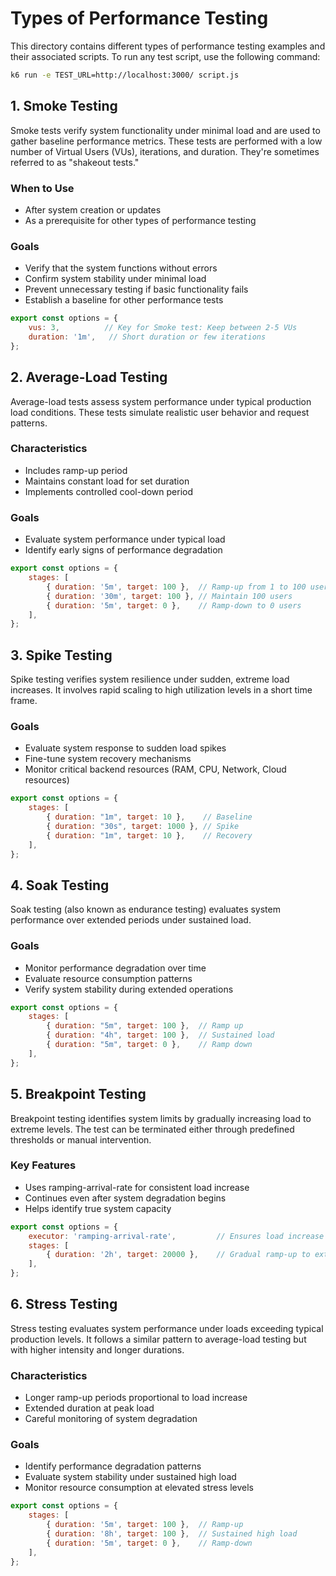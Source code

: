 # Types of Performance Testing

This directory contains different types of performance testing examples and their associated scripts. To run any test script, use the following command:

```bash
k6 run -e TEST_URL=http://localhost:3000/ script.js
```

## 1. Smoke Testing

Smoke tests verify system functionality under minimal load and are used to gather baseline performance metrics. These tests are performed with a low number of Virtual Users (VUs), iterations, and duration. They're sometimes referred to as "shakeout tests."

### When to Use
- After system creation or updates
- As a prerequisite for other types of performance testing

### Goals
- Verify that the system functions without errors
- Confirm system stability under minimal load
- Prevent unnecessary testing if basic functionality fails
- Establish a baseline for other performance tests

```javascript
export const options = {
    vus: 3,          // Key for Smoke test: Keep between 2-5 VUs
    duration: '1m',   // Short duration or few iterations
};
```

## 2. Average-Load Testing

Average-load tests assess system performance under typical production load conditions. These tests simulate realistic user behavior and request patterns.

### Characteristics
- Includes ramp-up period
- Maintains constant load for set duration
- Implements controlled cool-down period

### Goals
- Evaluate system performance under typical load
- Identify early signs of performance degradation

```javascript
export const options = {
    stages: [
        { duration: '5m', target: 100 },  // Ramp-up from 1 to 100 users
        { duration: '30m', target: 100 }, // Maintain 100 users
        { duration: '5m', target: 0 },    // Ramp-down to 0 users
    ],
};
```

## 3. Spike Testing

Spike testing verifies system resilience under sudden, extreme load increases. It involves rapid scaling to high utilization levels in a short time frame.

### Goals
- Evaluate system response to sudden load spikes
- Fine-tune system recovery mechanisms
- Monitor critical backend resources (RAM, CPU, Network, Cloud resources)

```javascript
export const options = {
    stages: [
        { duration: "1m", target: 10 },    // Baseline
        { duration: "30s", target: 1000 }, // Spike
        { duration: "1m", target: 10 },    // Recovery
    ],
};
```

## 4. Soak Testing

Soak testing (also known as endurance testing) evaluates system performance over extended periods under sustained load.

### Goals
- Monitor performance degradation over time
- Evaluate resource consumption patterns
- Verify system stability during extended operations

```javascript
export const options = {
    stages: [
        { duration: "5m", target: 100 },  // Ramp up
        { duration: "4h", target: 100 },  // Sustained load
        { duration: "5m", target: 0 },    // Ramp down
    ],
};
```

## 5. Breakpoint Testing

Breakpoint testing identifies system limits by gradually increasing load to extreme levels. The test can be terminated either through predefined thresholds or manual intervention.

### Key Features
- Uses ramping-arrival-rate for consistent load increase
- Continues even after system degradation begins
- Helps identify true system capacity

```javascript
export const options = {
    executor: 'ramping-arrival-rate',         // Ensures load increase despite system slowdown
    stages: [
        { duration: '2h', target: 20000 },    // Gradual ramp-up to extreme load
    ],
};
```

## 6. Stress Testing

Stress testing evaluates system performance under loads exceeding typical production levels. It follows a similar pattern to average-load testing but with higher intensity and longer durations.

### Characteristics
- Longer ramp-up periods proportional to load increase
- Extended duration at peak load
- Careful monitoring of system degradation

### Goals
- Identify performance degradation patterns
- Evaluate system stability under sustained high load
- Monitor resource consumption at elevated stress levels

```javascript
export const options = {
    stages: [
        { duration: '5m', target: 100 },  // Ramp-up
        { duration: '8h', target: 100 },  // Sustained high load
        { duration: '5m', target: 0 },    // Ramp-down
    ],
};
```
